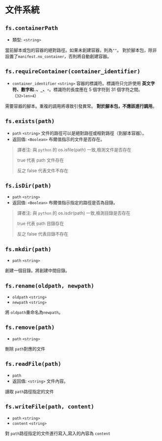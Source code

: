 # 文件系統

## `fs.containerPath`
* 類型: `<string>`

當前腳本或包的容器的絕對路徑。如果未創建容器，則為`""`。
對於腳本包，除非設置了`manifest.no_container`，否則將自動創建容器。

## `fs.requireContainer(container_identifier)`
* `container_identifier` `<string>` 容器的標識符。標識符只允許使用 **英文字符、數字和`.`、`_`、`-`**。標識符的長度應在 5 個字符到 31 個字符之間。（`32>len>4`）

需要容器的腳本。重複的調用將導致引發異常。
**對於腳本包，不應該進行調用**。

## `fs.exists(path)`
* `path` `<string>` 文件的路徑可以是絕對路徑或相對路徑（到腳本容器）。
* 返回值: `<Boolean>` 布爾值指示的文件是否存在。

> 譯者注: 與 `python` 的 os.isfile(path) 一致,檢測文件是否存在
> 
> true 代表 path 文件存在
>
> 反之 false 代表文件不存在

## `fs.isDir(path)`
* `path` `<string>`
* 返回值: `<Boolean>` 布爾值指示指定的路徑是否為目錄。

> 譯者注: 與 `python` 的 os.isdir(path) 一致,檢測目錄是否存在
> 
> true 代表 path 目錄存在
>
> 反之 false 代表目錄不存在


## `fs.mkdir(path)`
* `path` `<string>`

創建一個目錄。將創建中間目錄。

## `fs.rename(oldpath, newpath)`
* `oldpath` `<string>`
* `newpath` `<string>`

將 `oldpath`重命名為`newpath`。

## `fs.remove(path)`
* `path` `<string>`

刪除 `path`對應的文件

## `fs.readFile(path)`
* `path` <string>
* 返回值: `<string>` 文件內容。

讀取 `path`路徑指定的文件

## `fs.writeFile(path, content)`
* `path` `<string>`
* `content` `<string>`

對 `path`路徑指定的文件進行寫入,寫入的內容為 `content`
